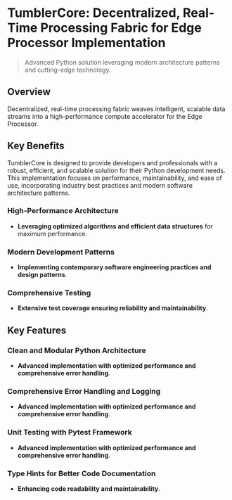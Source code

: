 <!-- fallback_TumblerCore_20251002193338_62008 -->

# TumblerCore: Decentralized, Real-Time Processing Fabric for Edge Processor Implementation
> Advanced Python solution leveraging modern architecture patterns and cutting-edge technology.

## Overview
Decentralized, real-time processing fabric weaves intelligent, scalable data streams into a high-performance compute accelerator for the Edge Processor.

## Key Benefits
TumblerCore is designed to provide developers and professionals with a robust, efficient, and scalable solution for their Python development needs. This implementation focuses on performance, maintainability, and ease of use, incorporating industry best practices and modern software architecture patterns.

### High-Performance Architecture
* **Leveraging optimized algorithms and efficient data structures** for maximum performance.

### Modern Development Patterns
* **Implementing contemporary software engineering practices and design patterns**.

### Comprehensive Testing
* **Extensive test coverage ensuring reliability and maintainability**.

## Key Features

### Clean and Modular Python Architecture
* **Advanced implementation with optimized performance and comprehensive error handling**.

### Comprehensive Error Handling and Logging
* **Advanced implementation with optimized performance and comprehensive error handling**.

### Unit Testing with Pytest Framework
* **Advanced implementation with optimized performance and comprehensive error handling**.

### Type Hints for Better Code Documentation
* **Enhancing code readability and maintainability**.